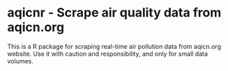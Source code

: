 # aqicnr - Scrape air quality data from aqicn.org

This is a R package for scraping real-time air pollution data from aqicn.org website. 
Use it with caution and responsibility, and only for small data volumes. 
